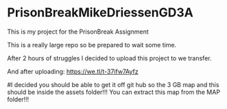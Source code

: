 # PrisonBreakMikeDriessenGD3A
This is my project for the PrisonBreak Assignment

This is a really large repo so be prepared to wait some time.

After 2 hours of struggles I decided to upload this project to we transfer.

And after uploading:
https://we.tl/t-37ifw7Ayfz


#I decided you should be able to get it off git hub so the 3 GB map and this should be inside the assets folder!!!
You can extract this map from the MAP folder!!!
